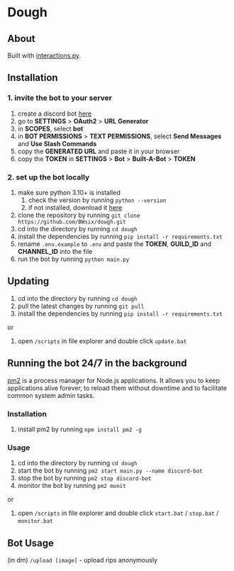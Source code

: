 # Dough

## About

Built with [interactions.py](https://interactions-py.github.io/interactions.py/Guides/).

## Installation

### 1. invite the bot to your server

1. create a discord bot [here](https://discord.com/developers/applications)
2. go to **SETTINGS** > **OAuth2** > **URL Generator**
3. in **SCOPES**, select **bot**
4. in **BOT PERMISSIONS** > **TEXT PERMISSIONS**, select **Send Messages** and **Use Slash Commands**
5. copy the **GENERATED URL** and paste it in your browser
6. copy the **TOKEN** in **SETTINGS** > **Bot** > **Built-A-Bot** > **TOKEN**

### 2. set up the bot locally

1. make sure python 3.10+ is installed
   1. check the version by running `python --version`
   2. if not installed, download it [here](https://www.python.org/downloads/)
2. clone the repository by running `git clone https://github.com/BWsix/dough.git`
3. cd into the directory by running `cd dough`
4. install the dependencies by running `pip install -r requirements.txt`
5. rename `.env.example` to `.env` and paste the **TOKEN**, **GUILD_ID** and **CHANNEL_ID** into the file
6. run the bot by running `python main.py`

## Updating

1. cd into the directory by running `cd dough`
2. pull the latest changes by running `git pull`
3. install the dependencies by running `pip install -r requirements.txt`

or

1. open `/scripts` in file explorer and double click `update.bat`

## Running the bot 24/7 in the background

[pm2](https://www.npmjs.com/package/pm2) is a process manager for Node.js applications. It allows you to keep applications alive forever, to reload them without downtime and to facilitate common system admin tasks.

### Installation

1. install pm2 by running `npm install pm2 -g`

### Usage

1. cd into the directory by running `cd dough`
2. start the bot by running `pm2 start main.py --name discord-bot`
3. stop the bot by running `pm2 stop discord-bot`
4. monitor the bot by running `pm2 monit`

or

1. open `/scripts` in file explorer and double click `start.bat` / `stop.bat` / `monitor.bat`

## Bot Usage

(in dm) `/upload [image]` - upload rips anonymously
